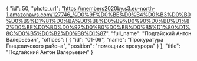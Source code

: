 {
    "id": 50,
    "photo_url": "https://members2020by.s3.eu-north-1.amazonaws.com/127746_%D0%9F%D0%BE%D0%B4%D0%B3%D0%B0%D0%B9%D1%81%D0%BA%D0%B8%D0%B9%D0%90%D0%BD%D1%82%D0%BE%D0%BD%D0%92%D0%B0%D0%BB%D0%B5%D1%80%D1%8C%D0%B5%D0%B2%D0%B8%D1%87",
    "full_name": "Подгайский Антон Валерьевич",
    "offices": [
        {
            "id": "01-06",
            "name": "Прокуратура Ганцевичского района",
            "position": "помощник прокурора"
        }
    ],
    "title": "Подгайский Антон Валерьевич"
}